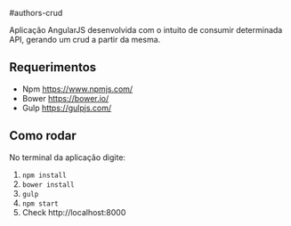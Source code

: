 #authors-crud

Aplicação AngularJS desenvolvida com o intuito de consumir determinada API, gerando um crud a partir da mesma.

## Requerimentos
- Npm https://www.npmjs.com/
- Bower https://bower.io/
- Gulp https://gulpjs.com/

## Como rodar
No terminal da aplicação digite:
1. ```npm install```
2. ```bower install```
3. ```gulp```
4. ```npm start```
5. Check http://localhost:8000
